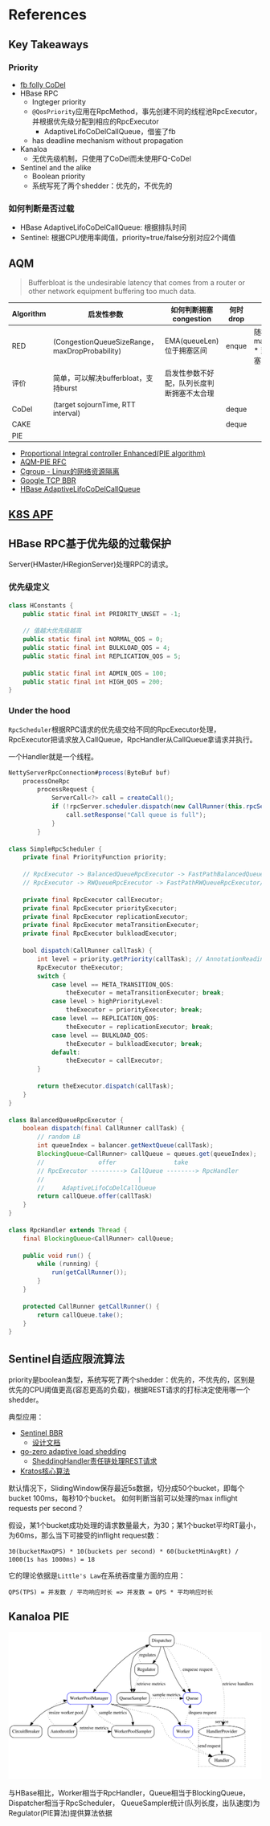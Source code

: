 # References

## Key Takeaways

### Priority

- [fb folly CoDel](https://github.com/facebook/folly/blob/bd600cd4e88f664f285489c76b6ad835d8367cd2/folly/executors/Codel.cpp)
- HBase RPC
  - Ingteger priority
  - `@QosPriority`应用在RpcMethod，事先创建不同的线程池RpcExecutor，并根据优先级分配到相应的RpcExecutor
    - AdaptiveLifoCoDelCallQueue，借鉴了fb
  - has deadline mechanism without propagation
- Kanaloa
  - 无优先级机制，只使用了CoDel而未使用FQ-CoDel
- Sentinel and the alike
  - Boolean priority
  - 系统写死了两个shedder：优先的，不优先的

### 如何判断是否过载

- HBase AdaptiveLifoCoDelCallQueue: 根据排队时间
- Sentinel: 根据CPU使用率阈值，priority=true/false分别对应2个阈值

## AQM

>Bufferbloat is the undesirable latency that comes from a router or other network equipment buffering too much data.


| Algorithm | 启发性参数                                         | 如何判断拥塞 congestion   | 何时drop | 丢包算法                                        |
| --------- | --------------------------------------------- | ------------------- | ------ | ------------------------------------------- |
| RED       | (CongestionQueueSizeRange，maxDropProbability) | EMA(queueLen)位于拥塞区间 | enque  | 随机丢包概率：maxDropProbability * 当前队列长度占拥塞区间的百分比 |
| 评价        | 简单，可以解决bufferbloat，支持burst                    | 启发性参数不好配，队列长度判断拥塞不太合理            |        |                                             |
| CoDel     | (target sojournTime, RTT interval) |                     | deque  |                                             |
| CAKE      |                                               |                     | deque  |                                             |
| PIE       |                                               |                     |        |                                             |

- [Proportional Integral controller Enhanced(PIE algorithm)](https://github.com/iheartradio/kanaloa/blob/0.5.x/core/src/main/scala/kanaloa/queue/Regulator.scala)
- [AQM-PIE RFC](https://datatracker.ietf.org/doc/html/draft-ietf-aqm-pie-03)
- [Cgroup - Linux的网络资源隔离](https://github.com/zorrozou/zorrozou.github.io/blob/master/docs/books/cgroup_linux_network_control_group.md)
- [Google TCP BBR](https://cloud.google.com/blog/products/networking/tcp-bbr-congestion-control-comes-to-gcp-your-internet-just-got-faster)
- [HBase AdaptiveLifoCoDelCallQueue](https://github.com/apache/hbase/blob/master/hbase-server/src/main/java/org/apache/hadoop/hbase/ipc/AdaptiveLifoCoDelCallQueue.java)

## [K8S APF](https://github.com/kubernetes/enhancements/blob/master/keps/sig-api-machinery/1040-priority-and-fairness/README.md)

## HBase RPC基于优先级的过载保护

Server(HMaster/HRegionServer)处理RPC的请求。

### 优先级定义

```java
class HConstants {
    public static final int PRIORITY_UNSET = -1;

    // 值越大优先级越高
    public static final int NORMAL_QOS = 0;
    public static final int BULKLOAD_QOS = 4;
    public static final int REPLICATION_QOS = 5;

    public static final int ADMIN_QOS = 100;
    public static final int HIGH_QOS = 200;
}
```

### Under the hood

`RpcScheduler`根据RPC请求的优先级交给不同的RpcExecutor处理，RpcExecutor把请求放入CallQueue，RpcHandler从CallQueue拿请求并执行。

一个Handler就是一个线程。

```java
NettyServerRpcConnection#process(ByteBuf buf)
    processOneRpc
        processRequest {
            ServerCall<?> call = createCall();
            if (!rpcServer.scheduler.dispatch(new CallRunner(this.rpcServer, call))) {
                call.setResponse("Call queue is full");
            }
        }

class SimpleRpcScheduler {
    private final PriorityFunction priority;

    // RpcExecutor -> BalancedQueueRpcExecutor -> FastPathBalancedQueueRpcExecutor
    // RpcExecutor -> RWQueueRpcExecutor -> FastPathRWQueueRpcExecutor/MetaRWQueueRpcExecutor

    private final RpcExecutor callExecutor;
    private final RpcExecutor priorityExecutor;
    private final RpcExecutor replicationExecutor;
    private final RpcExecutor metaTransitionExecutor;
    private final RpcExecutor bulkloadExecutor;

    bool dispatch(CallRunner callTask) {
        int level = priority.getPriority(callTask); // AnnotationReadingPriorityFunction#getPriority 根据注解 QosPriority
        RpcExecutor theExecutor;
        switch {
            case level == META_TRANSITION_QOS:
                theExecutor = metaTransitionExecutor; break;
            case level > highPriorityLevel:
                theExecutor = priorityExecutor; break;
            case level == REPLICATION_QOS:
                theExecutor = replicationExecutor; break;
            case level == BULKLOAD_QOS:
                theExecutor = bulkloadExecutor; break;
            default:
                theExecutor = callExecutor;
        }

        return theExecutor.dispatch(callTask);
    }
}

class BalancedQueueRpcExecutor {
    boolean dispatch(final CallRunner callTask) {
        // random LB
        int queueIndex = balancer.getNextQueue(callTask);
        BlockingQueue<CallRunner> callQueue = queues.get(queueIndex);
        //               offer                take
        // RpcExecutor ---------> CallQueue --------> RpcHandler
        //                          |
        //     AdaptiveLifoCoDelCallQueue
        return callQueue.offer(callTask)
    }
}

class RpcHandler extends Thread {
    final BlockingQueue<CallRunner> callQueue;

    public void run() {
        while (running) {
            run(getCallRunner());
        }
    }

    protected CallRunner getCallRunner() {
        return callQueue.take();
    }
}
```

## Sentinel自适应限流算法

priority是boolean类型，系统写死了两个shedder：优先的，不优先的，区别是优先的CPU阈值更高(容忍更高的负载)，根据REST请求的打标决定使用哪一个shedder。

典型应用：

- [Sentinel BBR](https://github.com/alibaba/Sentinel/blob/a524ab3bb3364818e292e1255480d20845e77c89/sentinel-core/src/main/java/com/alibaba/csp/sentinel/slots/system/SystemRuleManager.java#L290)
  - [设计文档](https://github.com/alibaba/Sentinel/wiki/%E7%B3%BB%E7%BB%9F%E8%87%AA%E9%80%82%E5%BA%94%E9%99%90%E6%B5%81)
- [go-zero adaptive load shedding](https://github.com/zeromicro/go-zero/blob/9a671f6059791206b20cd3f1fa1f437c87b7b8ea/core/load/adaptiveshedder.go#L119)
  - [SheddingHandler责任链处理REST请求](https://github.com/zeromicro/go-zero/blob/master/rest/handler/sheddinghandler.go)
- [Kratos核心算法](https://github.com/go-kratos/aegis/blob/99110a3f05f44234f21d65f79be71d1e2706937d/ratelimit/bbr/bbr.go#L120)

默认情况下，SlidingWindow保存最近5s数据，切分成50个bucket，即每个bucket 100ms，每秒10个bucket。
如何判断当前可以处理的max inflight requests per second？

假设，某1个bucket成功处理的请求数量最大，为30；某1个bucket平均RT最小，为60ms，那么当下可接受的inflight request数：

```
30(bucketMaxQPS) * 10(buckets per second) * 60(bucketMinAvgRt) / 1000(1s has 1000ms) = 18
```

它的理论依据是`Little's Law`在系统吞度量方面的应用：

```
QPS(TPS) = 并发数 / 平均响应时长 => 并发数 = QPS * 平均响应时长
```

## Kanaloa PIE

![](/doc/img/Kanaloa.svg)

与HBase相比，Worker相当于RpcHandler，Queue相当于BlockingQueue，Dispatcher相当于RpcScheduler， QueueSampler统计(队列长度，出队速度)为Regulator(PIE算法)提供算法依据
